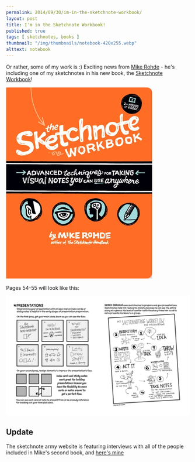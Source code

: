 ```yaml
---
permalink: 2014/09/30/im-in-the-sketchnote-workbook/
layout: post
title: I'm in the Sketchnote Workbook!
published: true
tags: [ sketchnotes, books ]
thumbnail: "/img/thumbnails/notebook-420x255.webp"
alttext: notebook
---
```


Or rather, some of my work is :) Exciting news from <a href="http://rohdesign.com">Mike Rohde</a> - 
he's including one of my sketchnotes in his new book, the 
<a href="http://rohdesign.com/workbook/" alt="link to book">Sketchnote Workbook</a>! 

<img src="/img/posts/im-in-the-sketchnote-workbook/rohde-sketchnote-workbook.webp" alt="book cover" class="u-max-full-width" />

Pages 54-55 will look like this:

<img src="/img/posts/im-in-the-sketchnote-workbook/tsw-ch3-54-55.webp" alt="page 55 of book" class="u-max-full-width" />


## Update

The sketchnote army website is featuring interviews with all of the people included in Mike's second book, and 
[here's mine](http://sketchnotearmy.com/blog/2015/2/10/the-sketchnote-workbook-featured-sketchnoter-derek-graham.html)
